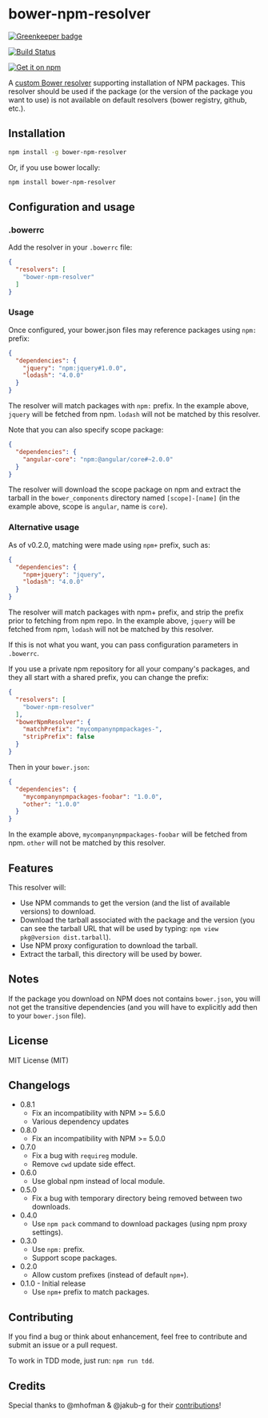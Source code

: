 # bower-npm-resolver

[![Greenkeeper badge](https://badges.greenkeeper.io/mjeanroy/bower-npm-resolver.svg)](https://greenkeeper.io/)

[![Build Status](https://travis-ci.org/mjeanroy/bower-npm-resolver.svg?branch=master)](https://travis-ci.org/mjeanroy/bower-npm-resolver)

[![Get it on npm](https://nodei.co/npm/bower-npm-resolver.png?compact=true)](https://www.npmjs.org/package/bower-npm-resolver)

A [custom Bower resolver](http://bower.io/docs/pluggable-resolvers/) supporting installation of NPM packages.
This resolver should be used if the package (or the version of the package you want to use) is not available on default
resolvers (bower registry, github, etc.).

## Installation

```bash
npm install -g bower-npm-resolver
```

Or, if you use bower locally:

```bash
npm install bower-npm-resolver
```

## Configuration and usage

### .bowerrc

Add the resolver in your `.bowerrc` file:

```json
{
  "resolvers": [
    "bower-npm-resolver"
  ]
}
```

### Usage

Once configured, your bower.json files may reference packages using `npm:` prefix:

```json
{
  "dependencies": {
    "jquery": "npm:jquery#1.0.0",
    "lodash": "4.0.0"
  }
}
```

The resolver will match packages with `npm:` prefix.
In the example above, `jquery` will be fetched from npm. `lodash` will not be matched by this resolver.

Note that you can also specify scope package:

```json
{
  "dependencies": {
    "angular-core": "npm:@angular/core#~2.0.0"
  }
}
```

The resolver will download the scope package on npm and extract the tarball in the `bower_components` directory named `[scope]-[name]` (in the example above, scope is `angular`, name is `core`).

### Alternative usage

As of v0.2.0, matching were made using `npm+` prefix, such as:


```json
{
  "dependencies": {
    "npm+jquery": "jquery",
    "lodash": "4.0.0"
  }
}
```

The resolver will match packages with npm+ prefix, and strip the prefix prior to fetching from npm repo.
In the example above, `jquery` will be fetched from npm, `lodash` will not be matched by this resolver.

If this is not what you want, you can pass configuration parameters in `.bowerrc`.

If you use a private npm repository for all your company's packages, and they all start with a shared prefix,
you can change the prefix:

```json
{
  "resolvers": [
    "bower-npm-resolver"
  ],
  "bowerNpmResolver": {
    "matchPrefix": "mycompanynpmpackages-",
    "stripPrefix": false
  }
}
```

Then in your `bower.json`:

```json
{
  "dependencies": {
    "mycompanynpmpackages-foobar": "1.0.0",
    "other": "1.0.0"
  }
}
```

In the example above, `mycompanynpmpackages-foobar` will be fetched from npm. `other` will not be matched by this resolver.


## Features

This resolver will:
- Use NPM commands to get the version (and the list of available versions) to download.
- Download the tarball associated with the package and the version (you can see the tarball URL that will be used by typing: `npm view pkg@version dist.tarball`).
- Use NPM proxy configuration to download the tarball.
- Extract the tarball, this directory will be used by bower.

## Notes

If the package you download on NPM does not contains `bower.json`, you will not get the
transitive dependencies (and you will have to explicitly add then to your `bower.json` file).

## License

MIT License (MIT)

## Changelogs

- 0.8.1
  - Fix an incompatibility with NPM >= 5.6.0
  - Various dependency updates
- 0.8.0
  - Fix an incompatibility with NPM >= 5.0.0
- 0.7.0
  - Fix a bug with `requireg` module.
  - Remove `cwd` update side effect.
- 0.6.0
  - Use global npm instead of local module.
- 0.5.0
  - Fix a bug with temporary directory being removed between two downloads.
- 0.4.0
  - Use `npm pack` command to download packages (using npm proxy settings).
- 0.3.0
  - Use `npm:` prefix.
  - Support scope packages.
- 0.2.0
  - Allow custom prefixes (instead of default `npm+`).
- 0.1.0 - Initial release
  - Use `npm+` prefix to match packages.

## Contributing

If you find a bug or think about enhancement, feel free to contribute and submit an issue or a pull request.

To work in TDD mode, just run: `npm run tdd`.

## Credits

Special thanks to @mhofman & @jakub-g for their [contributions](https://github.com/mjeanroy/bower-npm-resolver/pulls?q=is%3Apr+is%3Aclosed)!

